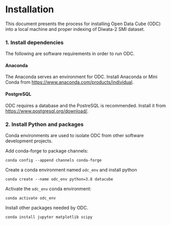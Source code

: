 # Installation

This document presents the process for installing Open Data Cube (ODC) into a local machine and proper indexing of Diwata-2 SMI dataset.

### 1. Install dependencies
The following are software requirements in order to run ODC.
#### Anaconda
The Anaconda serves an environment for ODC. Install Anaconda or Mini Conda from https://www.anaconda.com/products/individual.
#### PostgreSQL
ODC requires a database and the PostreSQL is recommended. Install it from https://www.postgresql.org/download/.

### 2. Install Python and packages
Conda environments are used to isolate ODC from other software development projects.

Add conda-forge to package channels:
```
conda config --append channels conda-forge
```

Create a conda environment named `odc_env` and install python
```
conda create --name odc_env python=3.8 datacube
```

Activate the `odc_env` conda environment:
```
conda activate odc_env
```

Install other packages needed by ODC.
```
conda install jupyter matplotlib scipy
```